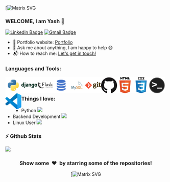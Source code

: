 [![Matrix SVG](https://media3.giphy.com/media/v1.Y2lkPTc5MGI3NjExZnYxcng0bmpuMGt2ZzRtcGxvZnZlYzdtNzNlaHYycnRtbDluZDY5cCZlcD12MV9pbnRlcm5hbF9naWZfYnlfaWQmY3Q9Zw/tptFQ8QAJYYvu/giphy.webp) 

### WELCOME, I am Yash 👋
[![Linkedin Badge](https://img.shields.io/badge/-Yash-blue?style=flat-square&logo=Linkedin&logoColor=white&link=https://www.linkedin.com/in/yash-gupta/)](https://www.linkedin.com/in/yash-gupta-4285b8312/)
[![Gmail Badge](https://img.shields.io/badge/-Mail_Me-c14438?style=flat-square&logo=Gmail&logoColor=white&link=mailto:yashg5577@gmail.com)](mailto:yashg5577@gmail.com) 


- 🎯 Portfolio website: [Portfolio](https://github.com/Yash-xoxo)
- 💬 Ask me about anything, I am happy to help :smile:
- 📬 How to reach me: [Let's get in touch!][linkedin]

### Languages and Tools: 
<img align="left" alt="HTML5" width="50px" src="https://raw.githubusercontent.com/github/explore/80688e429a7d4ef2fca1e82350fe8e3517d3494d/topics/python/python.png" />
<img align="left" alt="HTML5" width="50px" src="https://raw.githubusercontent.com/github/explore/80688e429a7d4ef2fca1e82350fe8e3517d3494d/topics/django/django.png" />
<img align="left" alt="HTML5" width="50px" src="https://raw.githubusercontent.com/github/explore/80688e429a7d4ef2fca1e82350fe8e3517d3494d/topics/flask/flask.png" />
<img align="left" alt="SQL" width="50px" src="https://raw.githubusercontent.com/github/explore/80688e429a7d4ef2fca1e82350fe8e3517d3494d/topics/sql/sql.png" />
<img align="left" alt="MySQL" width="50px" src="https://raw.githubusercontent.com/github/explore/80688e429a7d4ef2fca1e82350fe8e3517d3494d/topics/mysql/mysql.png" />
<img align="left" alt="Git" width="50px" src="https://raw.githubusercontent.com/github/explore/80688e429a7d4ef2fca1e82350fe8e3517d3494d/topics/git/git.png" />
<img align="left" alt="GitHub" width="50px" src="https://raw.githubusercontent.com/github/explore/78df643247d429f6cc873026c0622819ad797942/topics/github/github.png"/>
<img align="left" alt="HTML5" width="50px" src="https://raw.githubusercontent.com/github/explore/80688e429a7d4ef2fca1e82350fe8e3517d3494d/topics/html/html.png" />
<img align="left" alt="CSS3" width="50px" src="https://raw.githubusercontent.com/github/explore/80688e429a7d4ef2fca1e82350fe8e3517d3494d/topics/css/css.png" />
<img align="left" alt="HTML5" width="50px" src="https://raw.githubusercontent.com/github/explore/80688e429a7d4ef2fca1e82350fe8e3517d3494d/topics/terminal/terminal.png" />
<img align="left" alt="Visual Studio Code" width="50px" src="https://raw.githubusercontent.com/github/explore/80688e429a7d4ef2fca1e82350fe8e3517d3494d/topics/visual-studio-code/visual-studio-code.png" />

<br>
<br>

### Things I love:
- Python <img src="https://media4.giphy.com/media/v1.Y2lkPTc5MGI3NjExcG8ycHgyeGk0bThqamk2Zjc0eTV1b2I1bnAxaDB3eDk4aGNib3VndyZlcD12MV9pbnRlcm5hbF9naWZfYnlfaWQmY3Q9Zw/4yT8CibjIdIWUsANjZ/giphy.webp" width="30"> 
- Backend Development <img src="https://media0.giphy.com/media/v1.Y2lkPTc5MGI3NjExa216eWRzNXp6cjZjdHRneG9kdzloNnkxNTUxMmRmMjE5emRqNXhidSZlcD12MV9pbnRlcm5hbF9naWZfYnlfaWQmY3Q9Zw/jt7bAtEijhurm/giphy.webp" width="30"> 
- Linux User <img src="https://media1.giphy.com/media/v1.Y2lkPTc5MGI3NjExYmhycHBxZmJ5NDByZzhwYWFmeHliMmQ4MHViazZubGpkNzJhbmdiZiZlcD12MV9pbnRlcm5hbF9naWZfYnlfaWQmY3Q9Zw/LMuU3xRkGus3SYqaqD/giphy.webp" width="30"> 

### :zap: Github Stats
<p>
    <a href="https://gitstats.me/yash-xoxo" target="_blank"> 
        <img src="https://github-readme-stats.vercel.app/api?username=yash-xoxo&&show_icons=true&hi&theme=dark&count_private=true&include_all_commits=true">
    </a>
</p>

<!-- [![Top Langs](https://github-readme-stats.vercel.app/api/top-langs/?username=varadbhogayata&layout=compact)](https://github.com/anuraghazra/github-readme-stats) -->
<div align="center">
<h3 align="center">Show some &nbsp;❤️&nbsp; by starring some of the repositories!</h3>

    
[![Matrix SVG](https://media1.giphy.com/media/v1.Y2lkPTc5MGI3NjExbTd4b3Q3bG50djRvYnVwYTFyZ2JkNWVpdHY3NGl1YzVoZzhzcXR5NiZlcD12MV9pbnRlcm5hbF9naWZfYnlfaWQmY3Q9Zw/ErZ8hv5eO92JW/giphy.webp) 

<!--[website]: -->
[linkedin]: https://www.linkedin.com/in/yash-gupta-4285b8312/

